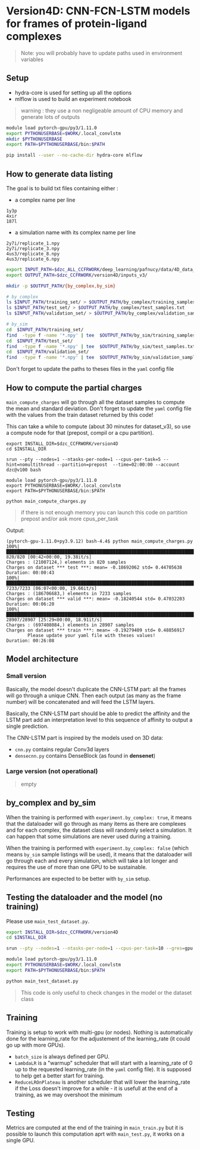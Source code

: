 # Version4D: CNN-FCN-LSTM models for frames of protein-ligand complexes

> Note: you will probably have to update paths used in environment variables

## Setup

* hydra-core is used for setting up all the options
* mlflow is used to build an experiment notebook

> warning : they use a non negligeable amount of CPU memory and generate lots of outputs

``` sh
module load pytorch-gpu/py3/1.11.0
export PYTHONUSERBASE=$WORK/.local_convlstm
mkdir $PYTHONUSERBASE
export PATH=$PYTHONUSERBASE/bin:$PATH

pip install --user --no-cache-dir hydra-core mlflow
```

## How to generate data listing

The goal is to build txt files containing either :

* a complex name per line

```
1y3p
4xir
187l
```

* a simulation name with its complex name per line

```
2y7i/replicate_1.npy
2y7i/replicate_3.npy
4us3/replicate_8.npy
4us3/replicate_6.npy
```

```sh
export INPUT_PATH=$dzc_ALL_CCFRWORK/deep_learning/pafnucy/data/4D_data_v3
export OUTPUT_PATH=$dzc_CCFRWORK/version4D/inputs_v3/

mkdir -p $OUTPUT_PATH/{by_complex,by_sim}

# by_complex
ls $INPUT_PATH/training_set/ > $OUTPUT_PATH/by_complex/training_samples.txt
ls $INPUT_PATH/test_set/ > $OUTPUT_PATH/by_complex/test_samples.txt
ls $INPUT_PATH/validation_set/ > $OUTPUT_PATH/by_complex/validation_samples.txt

# by_sim
cd  $INPUT_PATH/training_set/
find  -type f -name '*.npy' | tee  $OUTPUT_PATH/by_sim/training_samples.txt
cd  $INPUT_PATH/test_set/
find  -type f -name '*.npy' | tee  $OUTPUT_PATH/by_sim/test_samples.txt
cd  $INPUT_PATH/validation_set/
find  -type f -name '*.npy' | tee  $OUTPUT_PATH/by_sim/validation_samples.txt
```

Don't forget to update the paths to theses files in the `yaml` config file


## How to compute the partial charges

`main_compute_charges` will go through all the dataset samples to compute the mean and standard deviation. Don't forget to update the `yaml` config file with the values from the train dataset returned by this code!

This can take a while to compute (about 30 minutes for dataset_v3), so use a compute node for that (prepost, compil or a cpu partition).

```
export INSTALL_DIR=$dzc_CCFRWORK/version4D
cd $INSTALL_DIR

srun --pty --nodes=1 --ntasks-per-node=1 --cpus-per-task=5 --hint=nomultithread --partition=prepost  --time=02:00:00 --account dzc@v100 bash

module load pytorch-gpu/py3/1.11.0
export PYTHONUSERBASE=$WORK/.local_convlstm
export PATH=$PYTHONUSERBASE/bin:$PATH

python main_compute_charges.py

```

> if there is not enough memory you can launch this code on partition prepost and/or ask more cpus_per_task

Output:

```
(pytorch-gpu-1.11.0+py3.9.12) bash-4.4$ python main_compute_charges.py 
100%|█████████████████████████████████████████████████████████████████████████████████████████████████████████████████████████████████████| 820/820 [00:42<00:00, 19.38it/s]
Charges : (21007124,) elements in 820 samples
Charges on dataset *** test ***: mean= -0.18692062 std= 0.44705638
Duration: 00:00:43
100%|███████████████████████████████████████████████████████████████████████████████████████████████████████████████████████████████████| 7233/7233 [06:07<00:00, 19.66it/s]
Charges : (186706683,) elements in 7233 samples
Charges on dataset *** valid ***: mean= -0.18240544 std= 0.47032203
Duration: 00:06:20
100%|█████████████████████████████████████████████████████████████████████████████████████████████████████████████████████████████████| 28907/28907 [25:29<00:00, 18.91it/s]
Charges : (697408084,) elements in 28907 samples
Charges on dataset *** train ***: mean= -0.19279409 std= 0.48856917
        Please update your yaml file with theses values!
Duration: 00:26:08
```

## Model architecture

### Small version

Basically, the model doesn't duplicate the CNN-LSTM part: all the frames will go through a unique CNN. Then each output (as many as the frame number) will be concatenated and will feed the LSTM layers.

Basically, the CNN-LSTM part should be able to predict the affinity and the LSTM part add an interpretation level to this sequence of affinity to output a single prediction.

The CNN-LSTM part is inspired by the models used on 3D data:
* `cnn.py` contains regular Conv3d layers
* `densecnn.py` contains DenseBlock (as found in **densenet**)

### Large version (not operational)

> empty

## by_complex and by_sim

When the training is performed with `experiment.by_complex: true`, it means that the dataloader will go through as many items as there are complexes and for each complex, the dataset class will randomly select a simulation. It can happen that some simulations are never used during a training.

When the training is performed with `experiment.by_complex: false` (which means `by_sim` sample listings will be used), it means that the dataloader will go through each and every simulation, which will take a lot longer and requires the use of more than one GPU to be sustainable.

Performances are expected to be better with `by_sim` setup.

## Testing the dataloader and the model (no training)

Please use `main_test_dataset.py`.

```sh
export INSTALL_DIR=$dzc_CCFRWORK/version4D
cd $INSTALL_DIR

srun --pty --nodes=1 --ntasks-per-node=1 --cpus-per-task=10 --gres=gpu:1 --hint=nomultithread      --qos=qos_gpu-t3 --time=01:00:00 --account sos@v100 bash

module load pytorch-gpu/py3/1.11.0
export PYTHONUSERBASE=$WORK/.local_convlstm
export PATH=$PYTHONUSERBASE/bin:$PATH

python main_test_dataset.py

```

> This code is only useful to check changes in the model or the dataset class

## Training

Training is setup to work with multi-gpu (or nodes). Nothing is automatically done for the learning_rate for the adjustement of the learning_rate (it could go up with more GPUs).

* `batch_size` is always defined per GPU.
* `LambdaLR` is a "warmup" scheduler that will start with a learning_rate of 0 up to the requested learning_rate (in the `yaml` config file). It is supposed to help get a better start for training. 
* `ReduceLROnPlateau` is another scheduler that will lower the learning_rate if the Loss doesn't improve for a while - it is usefull at the end of a training, as we may overshoot the minimum  




## Testing

Metrics are computed at the end of the training in `main_train.py` but it is possible to launch this computation aprt with `main_test.py`, it works on a single GPU.


